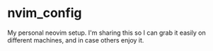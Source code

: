 # nvim_config
My personal neovim setup. I'm sharing this so I can grab it easily on different machines, and in case others enjoy it.
